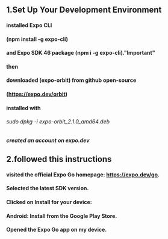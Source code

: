 ## 1.Set Up Your Development Environment
 #### installed Expo CLI 
 #### (npm install -g expo-cli)
 #### and Expo SDK 46 package (npm i -g expo-cli)."Important" 
  ####  then
  ####  downloaded (expo-orbit) from github open-source
   #### (https://expo.dev/orbit)
   #### installed with 
   ###### sudo dpkg -i expo-orbit_2.1.0_amd64.deb
##### created an account on expo.dev
## 2.followed this instructions
 ####  visited the official Expo Go homepage: https://expo.dev/go.
 ####  Selected the latest SDK version.
 ####  Clicked on Install for your device:
 ####  Android: Install from the Google Play Store.
 ####  Opened the Expo Go app on my device.
